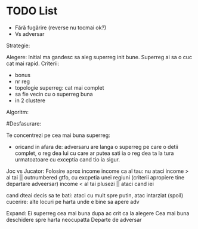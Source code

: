 # TODO List

* Fără fugărire (reverse nu tocmai ok?)
* Vs adversar



Strategie:

Alegere:
Initial ma gandesc sa aleg superreg init bune.
Superreg ai sa o cuc cat mai rapid.
Criterii:
* bonus
* nr reg
* topologie superreg: cat mai  complet
* sa fie vecin cu o superreg buna
* in 2 clustere

Algoritm:



#Desfasurare:

Te concentrezi pe cea mai buna superreg:
* oricand in afara de:
adversaru are langa o superreg pe care o detii complet, o reg dea lui cu care
ar putea sati ia o reg  dea  ta la tura urmatoatoare cu exceptia cand  tio ia
sigur.

Joc vs Jucator:
Folosire aprox income
income ca al tau:
    nu ataci
income > al tai || outnumbered gtfo, cu excpetia  unei regiuni (criterii
apropiere tine departare adveersar)
income < al tai
    plusezi || ataci cand iei 

cand dteai decis sa te bati:
    ataci cu mult spre putin, atac intarziat (spoil)
    cucerire: alte locuri pe harta unde e bine sa apere adv

Expand:
    Ei superreg cea mai buna dupa ac crit ca la alegere
    Cea mai buna deschidere spre harta neocupatta
    Departe de adversar
